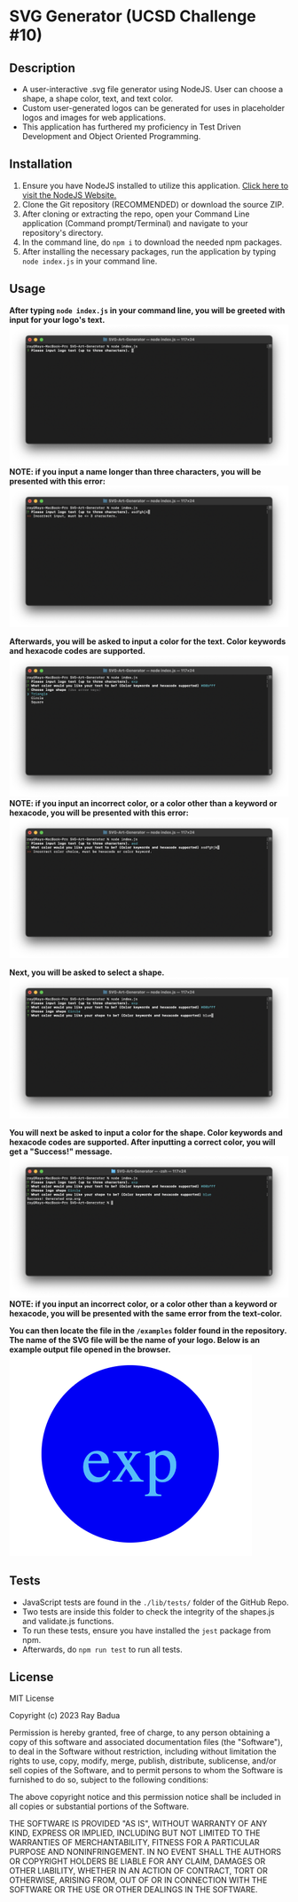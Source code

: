 # SVG Generator (UCSD Challenge #10)

## Description

- A user-interactive .svg file generator using NodeJS. User can choose a shape, a shape color, text, and text color.
- Custom user-generated logos can be generated for uses in placeholder logos and images for web applications.
- This application has furthered my proficiency in Test Driven Development and Object Oriented Programming.

## Installation

1. Ensure you have NodeJS installed to utilize this application. [Click here to visit the NodeJS Website.](https://nodejs.org/en)
2. Clone the Git repository (RECOMMENDED) or download the source ZIP.
3. After cloning or extracting the repo, open your Command Line application (Command prompt/Terminal) and navigate to your repository's directory.
4. In the command line, do `npm i` to download the needed npm packages.
5. After installing the necessary packages, run the application by typing `node index.js` in your command line.

## Usage

**After typing `node index.js` in your command line, you will be greeted with input for your logo's text.**
![SVG Name input](./assets/images/node-index.png)
**NOTE: if you input a name longer than three characters, you will be presented with this error:**
![SVG Name input error](./assets/images/svg-name-error.png)

**Afterwards, you will be asked to input a color for the text. Color keywords and hexacode codes are supported.**
![SVG Name-Color input](./assets/images/svg-text-color.png)
**NOTE: if you input an incorrect color, or a color other than a keyword or hexacode, you will be presented with this error:**
![SVG Name-Color error](./assets/images/svg-text-color-error.png)

**Next, you will be asked to select a shape.**
![SVG shape selection](./assets/images/svg-shape.png)

**You will next be asked to input a color for the shape. Color keywords and hexacode codes are supported. After inputting a correct color, you will get a "Success!" message.**
![SVG Shape color input](./assets/images/svg-shape-color.png)
**NOTE: if you input an incorrect color, or a color other than a keyword or hexacode, you will be presented with the same error from the text-color.**

**You can then locate the file in the `/examples` folder found in the repository. The name of the SVG file will be the name of your logo. Below is an example output file opened in the browser.**
![SVG logo example](./assets/images/svg-success.png)

## Tests

- JavaScript tests are found in the `./lib/tests/` folder of the GitHub Repo.
- Two tests are inside this folder to check the integrity of the shapes.js and validate.js functions.
- To run these tests, ensure you have installed the `jest` package from npm.
- Afterwards, do `npm run test` to run all tests.

## License

MIT License

Copyright (c) 2023 Ray Badua

Permission is hereby granted, free of charge, to any person obtaining a copy
of this software and associated documentation files (the "Software"), to deal
in the Software without restriction, including without limitation the rights
to use, copy, modify, merge, publish, distribute, sublicense, and/or sell
copies of the Software, and to permit persons to whom the Software is
furnished to do so, subject to the following conditions:

The above copyright notice and this permission notice shall be included in all
copies or substantial portions of the Software.

THE SOFTWARE IS PROVIDED "AS IS", WITHOUT WARRANTY OF ANY KIND, EXPRESS OR
IMPLIED, INCLUDING BUT NOT LIMITED TO THE WARRANTIES OF MERCHANTABILITY,
FITNESS FOR A PARTICULAR PURPOSE AND NONINFRINGEMENT. IN NO EVENT SHALL THE
AUTHORS OR COPYRIGHT HOLDERS BE LIABLE FOR ANY CLAIM, DAMAGES OR OTHER
LIABILITY, WHETHER IN AN ACTION OF CONTRACT, TORT OR OTHERWISE, ARISING FROM,
OUT OF OR IN CONNECTION WITH THE SOFTWARE OR THE USE OR OTHER DEALINGS IN THE
SOFTWARE.
